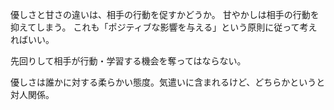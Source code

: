 優しさと甘さの違いは、相手の行動を促すかどうか。
甘やかしは相手の行動を抑えてしまう。
これも「ポジティブな影響を与える」という原則に従って考えればいい。

先回りして相手が行動・学習する機会を奪ってはならない。

優しさは誰かに対する柔らかい態度。気遣いに含まれるけど、どちらかというと対人関係。
